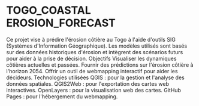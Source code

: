 # TOGO_COASTAL EROSION_FORECAST
 Ce projet vise à prédire l'érosion côtière au Togo à l'aide d'outils SIG (Systèmes d'Information Géographique). Les modèles utilisés sont basés sur des données historiques d'érosion et intègrent des scénarios futurs pour aider à la prise de décision. Objectifs      Visualiser les dynamiques côtières actuelles et passées.     Fournir des prédictions sur l'érosion côtière à l'horizon 2054.     Offrir un outil de webmapping interactif pour aider les décideurs.  Technologies utilisées      QGIS : pour la gestion et l'analyse des données spatiales.     QGIS2Web : pour l'exportation des cartes web interactives.     OpenLayers : pour la visualisation web des cartes.     GitHub Pages : pour l'hébergement du webmapping.
